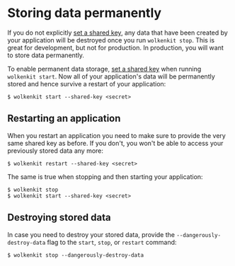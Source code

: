 # Storing data permanently

If you do not explicitly [set a shared key](../protecting-an-application/), any data that have been created by your application will be destroyed once you run `wolkenkit stop`. This is great for development, but not for production. In production, you will want to store data permanently.

To enable permanent data storage, [set a shared key](../protecting-an-application/) when running `wolkenkit start`. Now all of your application's data will be permanently stored and hence survive a restart of your application:

```shell
$ wolkenkit start --shared-key <secret>
```

## Restarting an application

When you restart an application you need to make sure to provide the very same shared key as before. If you don't, you won't be able to access your previously stored data any more:

```shell
$ wolkenkit restart --shared-key <secret>
```

The same is true when stopping and then starting your application:

```shell
$ wolkenkit stop
$ wolkenkit start --shared-key <secret>
```

## Destroying stored data

In case you need to destroy your stored data, provide the `--dangerously-destroy-data` flag to the `start`, `stop`, or `restart` command:

```shell
$ wolkenkit stop --dangerously-destroy-data
```
